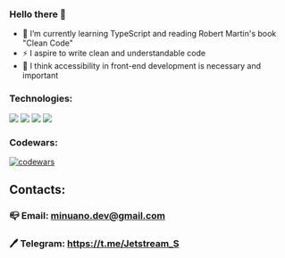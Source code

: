 ### Hello there 👋
+ :blue_book: I’m currently learning TypeScript and reading Robert Martin's book "Clean Code"
+ ⚡ I aspire to write clean and understandable code
+ :rabbit2: I think accessibility in front-end development is necessary and important
### Technologies:
![](https://img.shields.io/badge/-React-blue)
![](https://img.shields.io/badge/-Redux-blueviolet)
![](https://img.shields.io/badge/-JavaScript-black)
![](https://img.shields.io/badge/-HTML5-gray)
![]()
![]()

### Codewars:
[![codewars](https://www.codewars.com/users/JetBlade/badges/large)](https://www.codewars.com/users/JetBlade)

## Contacts:
### :mailbox_closed: Email: minuano.dev@gmail.com
### :pen: Telegram: https://t.me/Jetstream_S
<!--
**Alexandr-Ivsr/Alexandr-Ivsr** is a ✨ _special_ ✨ repository because its `README.md` (this file) appears on your GitHub profile.

Here are some ideas to get you started:

- 🔭 I’m currently working on ...
- 🌱 I’m currently learning ...
- 👯 I’m looking to collaborate on ...
- 🤔 I’m looking for help with ...
- 💬 Ask me about ...
- 📫 How to reach me: ...
- 😄 Pronouns: ...
- ⚡ Fun fact: ...
-->
